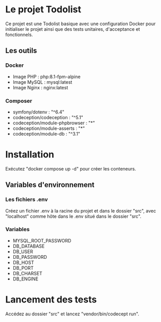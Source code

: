 # Le projet Todolist

Ce projet est une Todolist basique avec une configuration Docker pour initialiser le projet ainsi que des tests unitaires, d'acceptance et fonctionnels.

## Les outils

### Docker
- Image PHP : php:8.1-fpm-alpine
- Image MySQL : mysql:latest
- Image Nginx : nginx:latest

### Composer
- symfony/dotenv : "^6.4"
- codeception/codeception : "^5.1"
- codeception/module-phpbrowser : "*"
- codeception/module-asserts : "*"
- codeception/module-db : "^3.1"

# Installation

Exécutez "docker compose up -d" pour créer les conteneurs.

## Variables d'environnement

### Les fichiers .env

Créez un fichier .env à la racine du projet et dans le dossier "src", avec "localhost" comme hôte dans le .env situé dans le dossier "src".

### Variables
- MYSQL_ROOT_PASSWORD
- DB_DATABASE
- DB_USER
- DB_PASSWORD
- DB_HOST
- DB_PORT
- DB_CHARSET
- DB_ENGINE

# Lancement des tests

Accédez au dossier "src" et lancez "vendor/bin/codecept run".
